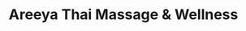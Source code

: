 ---
title: "Areeya Thai Massage & Wellness"
url: /huenxe/areeya-thai-massage-und-wellness/
shop: Massage
---